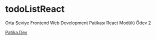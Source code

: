 # todoListReact

Orta Seviye Frontend Web Development Patikası React Modülü Ödev 2

[Patika.Dev](https://www.patika.dev)
